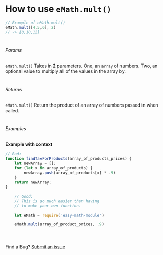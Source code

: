 
# How to use `eMath.mult()`

```js
// Example of eMath.mult()
eMath.mult([4,5,6], 2) 
// -> [8,10,12]
```
#
###### Params 
`eMath.mult()` Takes in **2** parameters.  One, an `array` of numbers. Two, an optional value to multiply all of the values in the array by.
#
###### Returns 
`eMath.mult()` Return the product of an array of numbers passed in when called.
#
###### Examples
**Example with context**
```javaScript
// Bad:
function findTaxForProducts(array_of_products_prices) {
	let newArray = [];
	for (let x in array_of_products) {
		newArray.push(array_of_products[x] * .9)
	}
	return newArray;
}
```

```js
	// Good:
	// This is so much easier than having 
	// to make your own function.

	let eMath = require('easy-math-module')

	eMath.mult(array_of_product_prices, .9)
	
```
#

Find a Bug?
[Submit an issue](https://github.com/Gninoskcaj/easy-math-module/issues/new/choose)